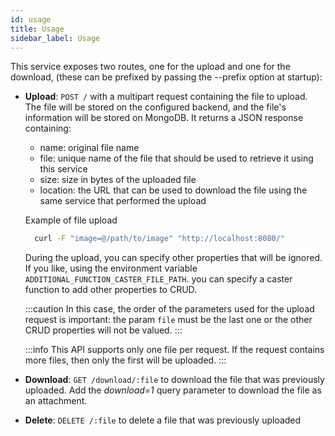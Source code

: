 ```yaml
---
id: usage
title: Usage
sidebar_label: Usage
---
```

This service exposes two routes, one for the upload and one for the download,
(these can be prefixed by passing the --prefix option at startup):

* **Upload**: `POST /` with a multipart request containing the file to upload. The file will be stored on
the configured backend, and the file's information will be stored on MongoDB.
It returns a JSON response containing:

  * name: original file name
  * file: unique name of the file that should be used to retrieve it using this service
  * size: size in bytes of the uploaded file
  * location: the URL that can be used to download the file using the same service that performed the upload

  Example of file upload

  ```bash
    curl -F "image=@/path/to/image" "http://localhost:8080/"
  ```

  During the upload, you can specify other properties that will be ignored.
  If you like, using the environment variable `ADDITIONAL_FUNCTION_CASTER_FILE_PATH`.
  you can specify a caster function to add other properties to CRUD.

  :::caution
  In this case, the order of the parameters used for the upload request is important: the param `file` must be the last one or the other CRUD properties will not be valued.
  :::

  :::info
  This API supports only one file per request. If the request contains more files, then only the first will be uploaded.
  :::

* **Download**: `GET /download/:file` to download the file that was previously uploaded. Add the *download=1* query parameter to download the file as an attachment.

* **Delete**: `DELETE /:file` to delete a file that was previously uploaded
